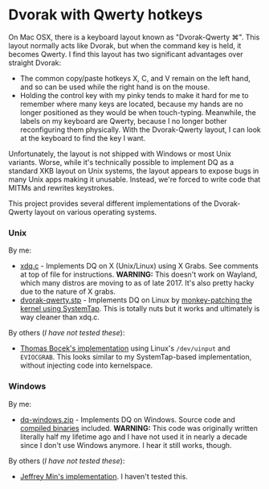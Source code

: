 # Dvorak with Qwerty hotkeys

On Mac OSX, there is a keyboard layout known as "Dvorak-Qwerty ⌘".  This layout normally acts like Dvorak, but when the command key is held, it becomes Qwerty.  I find this layout has two significant advantages over straight Dvorak:
  * The common copy/paste hotkeys X, C, and V remain on the left hand, and so can be used while the right hand is on the mouse.
  * Holding the control key with my pinky tends to make it hard for me to remember where many keys are located, because my hands are no longer positioned as they would be when touch-typing.  Meanwhile, the labels on my keyboard are Qwerty, because I no longer bother reconfiguring them physically.  With the Dvorak-Qwerty layout, I can look at the keyboard to find the key I want.

Unfortunately, the layout is not shipped with Windows or most Unix variants.  Worse, while it's technically possible to implement DQ as a standard XKB layout on Unix systems, the layout appears to expose bugs in many Unix apps making it unusable. Instead, we're forced to write code that MITMs and rewrites keystrokes.

This project provides several different implementations of the Dvorak-Qwerty layout on various operating systems.

### Unix

By me:

* [xdq.c](unix/xdq.c) - Implements DQ on X (Unix/Linux) using X Grabs. See comments at top of file for instructions. **WARNING:** This doesn't work on Wayland, which many distros are moving to as of late 2017. It's also pretty hacky due to the nature of X grabs.
* [dvorak-qwerty.stp](unix/dvorak-qwerty.stp) - Implements DQ on Linux by [monkey-patching the kernel using SystemTap](https://blog.cloudflare.com/how-to-monkey-patch-the-linux-kernel/). This is totally nuts but it works and ultimately is way cleaner than xdq.c.

By others (*I have not tested these*):

* [Thomas Bocek's implementation](https://github.com/tbocek/dvorak) using Linux's `/dev/uinput` and `EVIOCGRAB`. This looks similar to my SystemTap-based implementation, without injecting code into kernelspace.

### Windows

By me:

* [dq-windows.zip](https://github.com/kentonv/dvorak-qwerty/releases/download/ancient/dq-windows.zip) - Implements DQ on Windows.  Source code and [compiled binaries](https://github.com/kentonv/dvorak-qwerty/releases) included. **WARNING:** This code was originally written literally half my lifetime ago and I have not used it in nearly a decade since I don't use Windows anymore. I hear it still works, though.

By others (*I have not tested these*):

* [Jeffrey Min's implementation](https://github.com/chid/dvorak-querty/tree/master/dverty). I haven't tested this.
